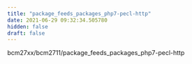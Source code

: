```yaml
---
title: "package_feeds_packages_php7-pecl-http"
date: 2021-06-29 09:32:34.505780
hidden: false
draft: false
---
```


bcm27xx/bcm2711/package_feeds_packages_php7-pecl-http

